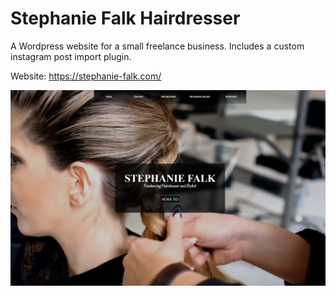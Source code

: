 # Stephanie Falk Hairdresser

A Wordpress website for a small freelance business. Includes a custom instagram post import plugin.

Website: https://stephanie-falk.com/

![Alt text](screenshot.png?raw=true "Home page preview")
